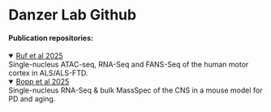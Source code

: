 # Danzer Lab Github

#### Publication repositories:
 
<details open>
<summary><a href="https://github.com/DanzerLab/ALS_Brain_Multiome" target="_blank">Ruf et al 2025</a></summary>
Single-nucleus ATAC-seq, RNA-Seq and FANS-Seq of the human motor cortex in ALS/ALS-FTD. 
</details> 

<details open>
 <summary>
  <a href="https://github.com/DanzerLab/ALS_Brain_Multiome](https://github.com/DanzerLab/snRNA_PDMouseModel_Age)" target="_blank">Bopp et al 2025</a>
 </summary> 
 Single-nucleus RNA-Seq & bulk MassSpec of the CNS in a mouse model for PD and aging. 
</details>
